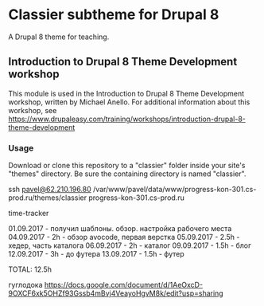 # Classier subtheme for Drupal 8
A Drupal 8 theme for teaching.

## Introduction to Drupal 8 Theme Development workshop
This module is used in the Introduction to Drupal 8 Theme Development workshop,
written by Michael Anello. For additional information about this
workshop, see https://www.drupaleasy.com/training/workshops/introduction-drupal-8-theme-development

### Usage
Download or clone this repository to a "classier" folder inside your site's
"themes" directory. Be sure the containing directory is named "classier".

ssh pavel@62.210.196.80
/var/www/pavel/data/www/progress-kon-301.cs-prod.ru/themes/classier
progress-kon-301.cs-prod.ru

time-tracker

01.09.2017 - получил шаблоны. обзор. настройка рабочего места
04.09.2017 - 2h - обзор avocode, первая верстка
05.09.2017 - 2.5h - хедер, часть каталога
06.09.2017 - 2h - каталог
09.09.2017 - 1.5h - блог
12.09.2017 - 3h - до футера
13.09.2017 - 1.5h - футер

TOTAL: 12.5h


гуглодока https://docs.google.com/document/d/1AeOxcD-9OXCF6xk5OHZf93Gssb4mBvj4VeayoHgvM8k/edit?usp=sharing